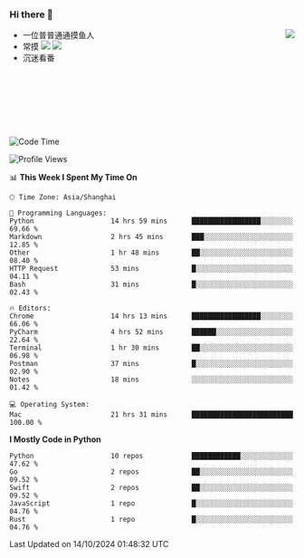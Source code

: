 ### Hi there 👋


<a href="https://github.com/yanlc39">
  <img align="right" src="https://github-readme-stats.vercel.app/api?username=yanlc39&show_icons=true&hide_border=true&icon_color=586069&title_color=a0a9af">
</a>

- 一位普普通通摸鱼人
- 常摸 ![](https://img.shields.io/badge/-Python-3e74a2?style=flat-square&logo=Python&logoColor=fff) ![](https://img.shields.io/badge/-C%2B%2B-brightgreen?style=flat-square)
- 沉迷看番



<br><br><br><br><br><br>


<!--START_SECTION:waka-->
![Code Time](http://img.shields.io/badge/Code%20Time-412%20hrs%2011%20mins-blue)

![Profile Views](http://img.shields.io/badge/Profile%20Views-0-blue)

📊 **This Week I Spent My Time On** 

```text
🕑︎ Time Zone: Asia/Shanghai

💬 Programming Languages: 
Python                   14 hrs 59 mins      █████████████████░░░░░░░░   69.66 % 
Markdown                 2 hrs 45 mins       ███░░░░░░░░░░░░░░░░░░░░░░   12.85 % 
Other                    1 hr 48 mins        ██░░░░░░░░░░░░░░░░░░░░░░░   08.40 % 
HTTP Request             53 mins             █░░░░░░░░░░░░░░░░░░░░░░░░   04.11 % 
Bash                     31 mins             █░░░░░░░░░░░░░░░░░░░░░░░░   02.43 % 

🔥 Editors: 
Chrome                   14 hrs 13 mins      █████████████████░░░░░░░░   66.06 % 
PyCharm                  4 hrs 52 mins       ██████░░░░░░░░░░░░░░░░░░░   22.64 % 
Terminal                 1 hr 30 mins        ██░░░░░░░░░░░░░░░░░░░░░░░   06.98 % 
Postman                  37 mins             █░░░░░░░░░░░░░░░░░░░░░░░░   02.90 % 
Notes                    18 mins             ░░░░░░░░░░░░░░░░░░░░░░░░░   01.42 % 

💻 Operating System: 
Mac                      21 hrs 31 mins      █████████████████████████   100.00 % 
```

**I Mostly Code in Python** 

```text
Python                   10 repos            ████████████░░░░░░░░░░░░░   47.62 % 
Go                       2 repos             ██░░░░░░░░░░░░░░░░░░░░░░░   09.52 % 
Swift                    2 repos             ██░░░░░░░░░░░░░░░░░░░░░░░   09.52 % 
JavaScript               1 repo              █░░░░░░░░░░░░░░░░░░░░░░░░   04.76 % 
Rust                     1 repo              █░░░░░░░░░░░░░░░░░░░░░░░░   04.76 % 
```




 Last Updated on 14/10/2024 01:48:32 UTC
<!--END_SECTION:waka-->
